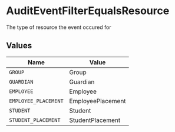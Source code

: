 # AuditEventFilterEqualsResource

The type of resource the event occured for


## Values

| Name                 | Value                |
| -------------------- | -------------------- |
| `GROUP`              | Group                |
| `GUARDIAN`           | Guardian             |
| `EMPLOYEE`           | Employee             |
| `EMPLOYEE_PLACEMENT` | EmployeePlacement    |
| `STUDENT`            | Student              |
| `STUDENT_PLACEMENT`  | StudentPlacement     |